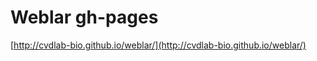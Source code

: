 Weblar gh-pages
===============

[http://cvdlab-bio.github.io/weblar/](http://cvdlab-bio.github.io/weblar/)
